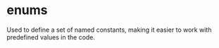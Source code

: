 # enums

Used to define a set of named constants, making it easier to work with predefined values in the code.
